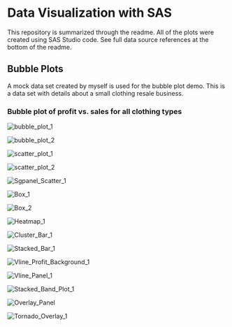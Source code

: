 # Data Visualization with SAS

This repository is summarized through the readme. All of the plots were created using SAS Studio code. See full data source references at the bottom of the readme.

## Bubble Plots
A mock data set created by myself is used for the bubble plot demo. This is a data set with details about a small clothing resale business. 

### Bubble plot of profit vs. sales for all clothing types 

![bubble_plot_1](Graphs_Plots/Bubble_Plot_1.png)

![bubble_plot_2](Graphs_Plots/Bubble_Plot_2.png)

![scatter_plot_1](Graphs_Plots/Scatter_Plot_1.png)

![scatter_plot_2](Graphs_Plots/Scatter_Plot_2.png)

![Sgpanel_Scatter_1](Graphs_Plots/Sgpanel_Scatter_1.png)

![Box_1](Graphs_Plots/Box_1.png)

![Box_2](Graphs_Plots/Box_2.png)

![Heatmap_1](Graphs_Plots/Heatmap_1.png)

![Cluster_Bar_1](Graphs_Plots/Cluster_Bar_1.png)

![Stacked_Bar_1](Graphs_Plots/Stacked_Bar_1.png)

![Vline_Profit_Background_1](Graphs_Plots/Vline_Profit_Background_1.png)

![Vline_Panel_1](Graphs_Plots/Vline_Panel_1.png)

![Stacked_Band_Plot_1](Graphs_Plots/Stacked_Band_Plot_1.png)

![Overlay_Panel](Graphs_Plots/Overlay_Panel.png)

![Tornado_Overlay_1](Graphs_Plots/Tornado_Overlay_1.png)






